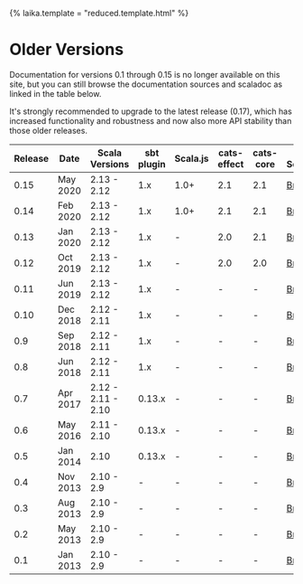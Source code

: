 {%
  laika.template = "reduced.template.html"
%}

Older Versions
==============

Documentation for versions 0.1 through 0.15 is no longer available on this site, 
but you can still browse the documentation sources and scaladoc as linked in the table below.

It's strongly recommended to upgrade to the latest release (0.17), which has increased functionality and robustness
and now also more API stability than those older releases.


| Release | Date | Scala Versions | sbt plugin  | Scala.js | cats-effect | cats-core | Doc Sources | API (Scaladoc) |
| ------- | ---- | -------------- | ----------- | -------- | ----------- | --------- | ----------- | -------------- |
| 0.15 | May 2020 | 2.13 - 2.12 | 1.x | 1.0+ | 2.1 | 2.1 |    [Browse][doc15] | [Browse][api15] |
| 0.14 | Feb 2020 | 2.13 - 2.12 | 1.x | 1.0+ | 2.1 | 2.1 |    [Browse][doc14] | [Browse][api14] |
| 0.13 | Jan 2020 | 2.13 - 2.12 | 1.x | -    | 2.0 | 2.1 |    [Browse][doc13] | [Browse][api13] |
| 0.12 | Oct 2019 | 2.13 - 2.12 | 1.x | -    | 2.0 | 2.0 |    [Browse][doc12] | [Browse][api12] |
| 0.11 | Jun 2019 | 2.13 - 2.12 | 1.x | -    | -   | -   |    [Browse][doc11] | [Browse][api11] |
| 0.10 | Dec 2018 | 2.12 - 2.11 | 1.x | -    | -   | -   |    [Browse][doc10] | [Browse][api10] |
| 0.9  | Sep 2018 | 2.12 - 2.11 | 1.x | -    | -   | -   |    [Browse][doc09] | [Browse][api09] |
| 0.8  | Jun 2018 | 2.12 - 2.11 | 1.x | -    | -   | -   |    [Browse][doc08] | [Browse][api08] |
| 0.7  | Apr 2017 | 2.12 - 2.11 - 2.10 | 0.13.x | - | - | - | [Browse][doc07] | [Browse][api07] |
| 0.6  | May 2016 | 2.11 - 2.10 | 0.13.x | -   | -  | -  |    [Browse][doc06] | [Browse][api06] |
| 0.5  | Jan 2014 | 2.10        | 0.13.x | -   | -  | -  |    [Browse][doc05] | [Browse][api05] |
| 0.4  | Nov 2013 | 2.10 - 2.9  | -   | -   | -   | -    |    [Browse][doc04] | [Browse][api04] |
| 0.3  | Aug 2013 | 2.10 - 2.9  | -   | -   | -   | -    |    [Browse][doc03] | [Browse][api03] |
| 0.2  | May 2013 | 2.10 - 2.9  | -   | -   | -   | -    |    [Browse][doc02] | [Browse][api02] |
| 0.1  | Jan 2013 | 2.10 - 2.9  | -   | -   | -   | -    |    [Browse][doc01] | [Browse][api01] |

[doc15]: https://github.com/planet42/Laika/tree/0.15.0/docs
[doc14]: https://github.com/planet42/Laika/tree/0.14.0/docs
[doc13]: https://github.com/planet42/Laika/tree/0.13.0/docs
[doc12]: https://github.com/planet42/Laika/tree/0.12.0/docs
[doc11]: https://github.com/planet42/Laika/tree/0.11.0/docs
[doc10]: https://github.com/planet42/Laika/tree/0.10.0/docs
[doc09]: https://github.com/planet42/Laika/tree/0.9.0/docs
[doc08]: https://github.com/planet42/Laika/tree/0.8.0/docs
[doc07]: https://github.com/planet42/Laika/tree/0.7.0/docs
[doc06]: https://github.com/planet42/Laika/tree/0.6.0/docs
[doc05]: https://github.com/planet42/Laika/tree/0.5.0/docs
[doc04]: https://github.com/planet42/Laika/tree/0.4.0/docs
[doc03]: https://github.com/planet42/Laika/tree/0.3.0/docs
[doc02]: https://github.com/planet42/Laika/tree/0.2.0/docs
[doc01]: https://github.com/planet42/Laika/tree/0.1.0/docs

[api15]: https://javadoc.io/doc/org.planet42/laika-core_2.12/0.15.0/laika/api/index.html
[api14]: https://javadoc.io/doc/org.planet42/laika-core_2.12/0.14.0/laika/api/index.html
[api13]: https://javadoc.io/doc/org.planet42/laika-core_2.12/0.13.0/laika/api/index.html
[api12]: https://javadoc.io/doc/org.planet42/laika-core_2.12/0.12.0/laika/api/index.html
[api11]: https://javadoc.io/doc/org.planet42/laika-core_2.12/0.11.0/laika/api/index.html
[api10]: https://javadoc.io/doc/org.planet42/laika-core_2.12/0.10.0/laika/api/index.html
[api09]: https://javadoc.io/doc/org.planet42/laika-core_2.12/0.9.0/laika/api/index.html
[api08]: https://javadoc.io/doc/org.planet42/laika-core_2.12/0.8.0/laika/api/index.html
[api07]: https://javadoc.io/doc/org.planet42/laika-core_2.12/0.7.0/laika/api/index.html
[api06]: https://javadoc.io/doc/org.planet42/laika-core_2.11/0.6.0/index.html#package
[api05]: https://javadoc.io/doc/org.planet42/laika-core_2.10/0.5.0/index.html#package
[api04]: https://javadoc.io/doc/org.planet42/laika_2.10/0.4.0/index.html#package
[api03]: https://javadoc.io/doc/org.planet42/laika_2.10/0.3.0/index.html#package
[api02]: https://javadoc.io/doc/org.planet42/laika_2.10/0.2.0/index.html#package
[api01]: https://javadoc.io/doc/org.planet42/laika_2.10/0.1.0/index.html#package
